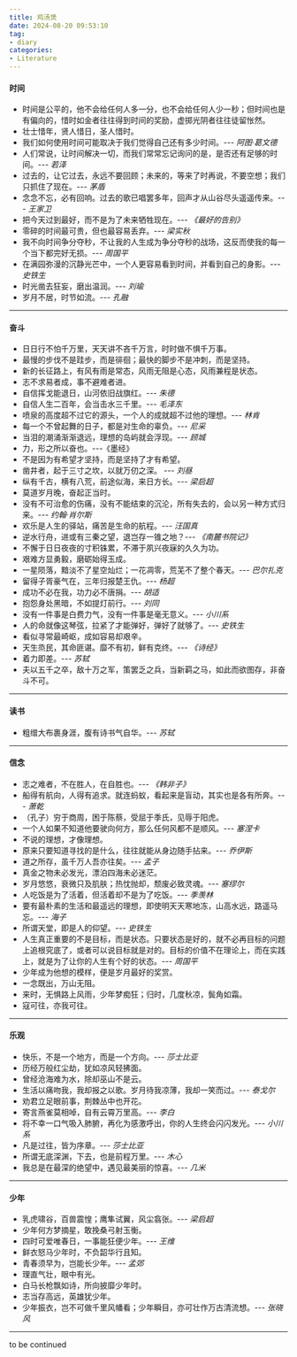 ```yaml
---
title: 鸡汤煲
date: 2024-08-20 09:53:10
tag:
- diary
categories:
- Literature
---
```


#### 时间

- 时间是公平的，他不会给任何人多一分，也不会给任何人少一秒；但时间也是有偏向的，惜时如金者往往得到时间的奖励，虚掷光阴者往往徒留怅然。
- 壮士惜年，贤人惜日，圣人惜时。
- 我们如何使用时间可能取决于我们觉得自己还有多少时间。--- *阿图·葛文德*
- 人们常说，让时间解决一切，而我们常常忘记询问的是，是否还有足够的时间。--- *若泽*
- 过去的，让它过去，永远不要回顾；未来的，等来了时再说，不要空想；我们只抓住了现在。--- *茅盾*
- 念念不忘，必有回响。过去的歌已唱罢多年，回声才从山谷尽头遥遥传来。--- *王家卫*
- 把今天过到最好，而不是为了未来牺牲现在。--- *《最好的告别》*
- 零碎的时间最可贵，但也最容易丢弃。--- *梁实秋*
- 我不向时间争分夺秒，不让我的人生成为争分夺秒的战场，这反而使我的每一个当下都完好无损。--- *周国平*
- 在满园弥漫的沉静光芒中，一个人更容易看到时间，并看到自己的身影。--- *史铁生*
- 时光凿去狂妄，磨出温润。--- *刘瑜*
- 岁月不居，时节如流。--- *孔融*



---

#### 奋斗

- 日日行不怕千万里，天天讲不吝千万言，时时做不惧千万事。
- 最慢的步伐不是跬步，而是徘徊；最快的脚步不是冲刺，而是坚持。
- 新的长征路上，有风有雨是常态，风雨无阻是心态，风雨兼程是状态。
- 志不求易者成，事不避难者进。
- 自信挥戈能退日，山河依旧战旗红。--- *朱德*
- 自信人生二百年，会当击水三千里。--- *毛泽东*
- 喷泉的高度超不过它的源头，一个人的成就超不过他的理想。--- *林肯*
- 每一个不曾起舞的日子，都是对生命的辜负。--- *尼采*
- 当泪的潮涌渐渐退远，理想的岛屿就会浮现。--- *顾城*
- 力，形之所以奋也。---《墨经》
- 不是因为有希望才坚持，而是坚持了才有希望。
- 凿井者，起于三寸之坎，以就万仞之深。 --- *刘昼*
- 纵有千古，横有八荒，前途似海，来日方长。--- *梁启超*
- 莫道岁月晚，奋起正当时。
- 没有不可治愈的伤痛，没有不能结束的沉沦，所有失去的，会以另一种方式归来。--- *约翰·肖尔斯*
- 欢乐是人生的驿站，痛苦是生命的航程。--- *汪国真*
- 逆水行舟，进或有三秦之望，退岂存一锥之地？--- *《南麓书院记》*
- 不懈于日日夜夜的寸积铢累，不滞于夙兴夜寐的久久为功。
- 艰难方显勇毅，磨砺始得玉成。
- 一星陨落，黯淡不了星空灿烂；一花凋零，荒芜不了整个春天。--- *巴尔扎克*
- 留得子胥豪气在，三年归报楚王仇。--- *杨超*
- 成功不必在我，功力必不唐捐。--- *胡适*
- 抱怨身处黑暗，不如提灯前行。--- *刘同*
- 没有一件事是白费力气，没有一件事是毫无意义。--- *小川系*
- 人的命就像这琴弦，拉紧了才能弹好，弹好了就够了。--- *史铁生*
- 看似寻常最崎岖，成如容易却艰辛。
- 天生烝民，其命匪谌。靡不有初，鲜有克终。--- *《诗经》*
- 着力即差。--- *苏轼*
- 夫以五千之卒，敌十万之军，策罢乏之兵，当新羁之马，如此而欲图存，非奋斗不可。



---

#### 读书

- 粗缯大布裹身涯，腹有诗书气自华。--- *苏轼*



---

#### 信念

- 志之难者，不在胜人，在自胜也。--- *《韩非子》*
- 船得有航向，人得有追求。就连蚂蚁，看起来是盲动，其实也是各有所奔。--- *萧乾*
- （孔子）穷于商周，困于陈蔡，受屈于季氏，见辱于阳虎。
- 一个人如果不知道他要驶向何方，那么任何风都不是顺风。--- *塞涅卡*
- 不说的理想，才像理想。
- 原来只要知道寻找的是什么，往往就能从身边随手拈来。--- *乔伊斯*
- 道之所存，虽千万人吾亦往矣。--- *孟子*
- 真金之物未必发光，漂泊四海未必迷茫。
- 岁月悠悠，衰微只及肌肤；热忱抛却，颓废必致灵魂。--- *塞缪尔*
- 人吃饭是为了活着，但活着却不是为了吃饭。--- *季羡林*
- 要有最朴素的生活和最遥远的理想，即使明天天寒地冻，山高水远，路遥马忘。--- *海子*
- 所谓天堂，即是人的仰望。--- *史铁生*
- 人生真正重要的不是目标，而是状态。只要状态是好的，就不必再目标的问题上追根究底了，或者可以说目标就是对的。目标的价值不在理论上，而在实践上，就是为了让你的人生有个好的状态。--- *周国平*
- 少年成为他想的模样，便是岁月最好的奖赏。
- 一念既出，万山无阻。
- 来时，无惧路上风雨，少年梦痴狂；归时，几度秋凉，鬓角如霜。
- 寇可往，亦我可往。



---

#### 乐观

- 快乐，不是一个地方，而是一个方向。--- *莎士比亚*
- 历经万般红尘劫，犹如凉风轻拂面。
- 曾经沧海难为水，除却巫山不是云。
- 生活以痛吻我，我却报之以歌。岁月待我凉薄，我却一笑而过。--- *泰戈尔*
- 劝君立足眼前事，荆棘丛中也开花。
- 寄言燕雀莫相啅，自有云霄万里高。--- *李白*
- 将不幸一口气吸入肺腑，再化为感激呼出，你的人生终会闪闪发光。--- *小川系*
- 凡是过往，皆为序章。--- *莎士比亚*
- 所谓无底深渊，下去，也是前程万里。--- *木心*
- 我总是在最深的绝望中，遇见最美丽的惊喜。--- *几米*



---

#### 少年

- 乳虎啸谷，百兽震惶；鹰隼试翼，风尘翕张。--- *梁启超*
- 少年何方梦摘星，敢挽桑弓射玉衡。
- 四时可爱唯春日，一事能狂便少年。--- *王维*
- 鲜衣怒马少年时，不负韶华行且知。
- 青春须早为，岂能长少年。--- *孟郊*
- 理直气壮，眼中有光。
- 白马长枪飘如诗，所向披靡少年时。
- 志当存高远，英雄犹少年。
- 少年振衣，岂不可做千里风幡看；少年瞬目，亦可壮作万古清流想。--- *张晓风*



---

to be continued